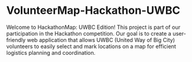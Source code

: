 # VolunteerMap-Hackathon-UWBC
Welcome to HackathonMap: UWBC Edition! This project is part of our participation in the Hackathon competition. Our goal is to create a user-friendly web application that allows UWBC (United Way of Big City) volunteers to easily select and mark locations on a map for efficient logistics planning and coordination.
